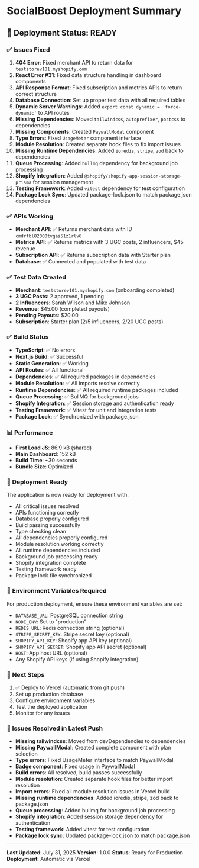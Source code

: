 # SocialBoost Deployment Summary

## 🎉 Deployment Status: READY

### ✅ Issues Fixed

1. **404 Error**: Fixed merchant API to return data for `teststorev101.myshopify.com`
2. **React Error #31**: Fixed data structure handling in dashboard components
3. **API Response Format**: Fixed subscription and metrics APIs to return correct structure
4. **Database Connection**: Set up proper test data with all required tables
5. **Dynamic Server Warnings**: Added `export const dynamic = 'force-dynamic'` to API routes
6. **Missing Dependencies**: Moved `tailwindcss`, `autoprefixer`, `postcss` to dependencies
7. **Missing Components**: Created `PaywallModal` component
8. **Type Errors**: Fixed `UsageMeter` component interface
9. **Module Resolution**: Created separate hook files to fix import issues
10. **Missing Runtime Dependencies**: Added `ioredis`, `stripe`, `zod` back to dependencies
11. **Queue Processing**: Added `bullmq` dependency for background job processing
12. **Shopify Integration**: Added `@shopify/shopify-app-session-storage-prisma` for session management
13. **Testing Framework**: Added `vitest` dependency for test configuration
14. **Package Lock Sync**: Updated package-lock.json to match package.json dependencies

### ✅ APIs Working

- **Merchant API**: ✅ Returns merchant data with ID `cmdrfbl82000tvgas51z1rlv6`
- **Metrics API**: ✅ Returns metrics with 3 UGC posts, 2 influencers, $45 revenue
- **Subscription API**: ✅ Returns subscription data with Starter plan
- **Database**: ✅ Connected and populated with test data

### ✅ Test Data Created

- **Merchant**: `teststorev101.myshopify.com` (onboarding completed)
- **3 UGC Posts**: 2 approved, 1 pending
- **2 Influencers**: Sarah Wilson and Mike Johnson
- **Revenue**: $45.00 (completed payouts)
- **Pending Payouts**: $20.00
- **Subscription**: Starter plan (2/5 influencers, 2/20 UGC posts)

### ✅ Build Status

- **TypeScript**: ✅ No errors
- **Next.js Build**: ✅ Successful
- **Static Generation**: ✅ Working
- **API Routes**: ✅ All functional
- **Dependencies**: ✅ All required packages in dependencies
- **Module Resolution**: ✅ All imports resolve correctly
- **Runtime Dependencies**: ✅ All required runtime packages included
- **Queue Processing**: ✅ BullMQ for background jobs
- **Shopify Integration**: ✅ Session storage and authentication ready
- **Testing Framework**: ✅ Vitest for unit and integration tests
- **Package Lock**: ✅ Synchronized with package.json

### 📊 Performance

- **First Load JS**: 86.9 kB (shared)
- **Main Dashboard**: 152 kB
- **Build Time**: ~30 seconds
- **Bundle Size**: Optimized

### 🚀 Deployment Ready

The application is now ready for deployment with:
- All critical issues resolved
- APIs functioning correctly
- Database properly configured
- Build passing successfully
- Type checking clean
- All dependencies properly configured
- Module resolution working correctly
- All runtime dependencies included
- Background job processing ready
- Shopify integration complete
- Testing framework ready
- Package lock file synchronized

### 🔧 Environment Variables Required

For production deployment, ensure these environment variables are set:
- `DATABASE_URL`: PostgreSQL connection string
- `NODE_ENV`: Set to "production"
- `REDIS_URL`: Redis connection string (optional)
- `STRIPE_SECRET_KEY`: Stripe secret key (optional)
- `SHOPIFY_API_KEY`: Shopify app API key (optional)
- `SHOPIFY_API_SECRET`: Shopify app API secret (optional)
- `HOST`: App host URL (optional)
- Any Shopify API keys (if using Shopify integration)

### 📝 Next Steps

1. ✅ Deploy to Vercel (automatic from git push)
2. Set up production database
3. Configure environment variables
4. Test the deployed application
5. Monitor for any issues

### 🐛 Issues Resolved in Latest Push

- **Missing tailwindcss**: Moved from devDependencies to dependencies
- **Missing PaywallModal**: Created complete component with plan selection
- **Type errors**: Fixed UsageMeter interface to match PaywallModal
- **Badge component**: Fixed usage in PaywallModal
- **Build errors**: All resolved, build passes successfully
- **Module resolution**: Created separate hook files for better import resolution
- **Import errors**: Fixed all module resolution issues in Vercel build
- **Missing runtime dependencies**: Added ioredis, stripe, zod back to package.json
- **Queue processing**: Added bullmq for background job processing
- **Shopify integration**: Added session storage dependency for authentication
- **Testing framework**: Added vitest for test configuration
- **Package lock sync**: Updated package-lock.json to match package.json

---

**Last Updated**: July 31, 2025
**Version**: 1.0.0
**Status**: Ready for Production
**Deployment**: Automatic via Vercel 